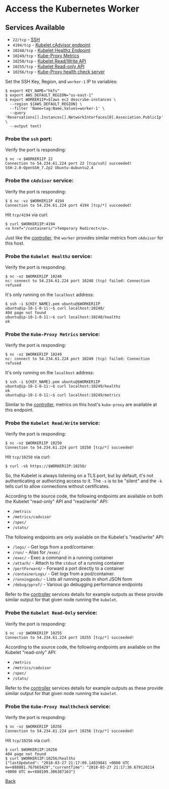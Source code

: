 # Access the Kubernetes Worker

## Services Available

- `22/tcp` - [SSH](https://openssh.org)
- `4194/tcp` - [Kubelet cAdvisor endpoint](https://github.com/google/cadvisor)
- `10248/tcp` - [Kubelet Healthz Endpoint](https://kubernetes.io/docs/reference/generated/kubelet/)
- `10249/tcp` - [Kube-Proxy Metrics](https://kubernetes.io/docs/reference/generated/kube-proxy/)
- `10250/tcp` - [Kubelet Read/Write API](https://kubernetes.io/docs/reference/generated/kubelet)
- `10255/tcp` - [Kubelet Read-only API](https://kubernetes.io/docs/reference/generated/kubelet)
- `10256/tcp` - [Kube-Proxy health check server](https://kubernetes.io/docs/reference/generated/kube-proxy/)

Set the SSH Key, Region, and `worker-1` IP to variables:

```
$ export KEY_NAME="hkfs"
$ export AWS_DEFAULT_REGION="us-east-1"
$ export WORKER1IP=$(aws ec2 describe-instances \
  --region ${AWS_DEFAULT_REGION} \
  --filter 'Name=tag:Name,Values=worker-1' \
  --query 'Reservations[].Instances[].NetworkInterfaces[0].Association.PublicIp' \
  --output text)
```

### Probe the `ssh` port:

Verify the port is responding:
```
$ nc -v $WORKER1IP 22
Connection to 54.234.61.224 port 22 [tcp/ssh] succeeded!
SSH-2.0-OpenSSH_7.2p2 Ubuntu-4ubuntu2.4
```

### Probe the `cAdvisor` service:

Verify the port is responding:
```
$ $ nc -vz $WORKER1IP 4194
Connection to 54.234.61.224 port 4194 [tcp/*] succeeded!
```
Hit `tcp/4194` via curl:
```
$ curl $WORKER1IP:4194
<a href="/containers/">Temporary Redirect</a>.
```

Just like the [controller](direct-controller.md), the `worker` provides similar metrics from `cAdvisor` for this host.

### Probe the `Kubelet Healthz` service:

Verify the port is responding:
```
$ nc -vz $WORKER1IP 10248
nc: connect to 54.234.61.224 port 10248 (tcp) failed: Connection refused
```

It's only running on the `localhost` address:
```
$ ssh -i ${KEY_NAME}.pem ubuntu@$WORKER1IP
ubuntu@ip-10-1-0-11:~$ curl localhost:10248/
404 page not found
ubuntu@ip-10-1-0-11:~$ curl localhost:10248/healthz
ok
```

### Probe the `Kube-Proxy Metrics` service:

Verify the port is responding:
```
$ nc -vz $WORKER1IP 10249
nc: connect to 54.234.61.224 port 10249 (tcp) failed: Connection refused
```

It's only running on the `localhost` address:
```
$ ssh -i ${KEY_NAME}.pem ubuntu@$WORKER1IP
ubuntu@ip-10-1-0-11:~$ curl localhost:10249/healthz
ok
ubuntu@ip-10-1-0-11:~$ curl localhost:10249/metrics
```

Similar to the [controller](direct-controller.md), metrics on this host's `kube-proxy` are available at this endpoint.

### Probe the `Kubelet Read/Write` service:

Verify the port is responding:
```
$ nc -vz $WORKER1IP 10250
Connection to 54.234.61.224 port 10250 [tcp/*] succeeded!
```

Hit `tcp/10250` via curl:

```
$ curl -sk https://$WORKER1IP:10250/
```

So, the Kubelet is always listening on a TLS port, but by default, it's not authenticating or authorizing access to it.  The `-s` is to be "silent" and the `-k` tells curl to allow connections without certificates.

According to the source code, the following endpoints are available on both the Kubelet "read-only" API and "read/write" API:

- `/metrics`
- `/metrics/cadvisor`
- `/spec/`
- `/stats/`

The following endpoints are only available on the Kubelet's "read/write" API:
- `/logs/` - Get logs from a pod/container.
- `/run/` - Alias for `/exec/`
- `/exec/` - Exec a command in a running container
- `/attach/` - Attach to the `stdout` of a running container
- `/portForward/` - Forward a port directly to a container
- `/containerLogs/` - Get logs from a pod/container.
- `/runningpods/` - Lists all running pods in short JSON form
- `/debug/pprof/` - Various go debugging performance endpoints

Refer to the [controller](direct-controller.md) services details for example outputs as these provide similar output for that given node running the `kubelet`.

### Probe the `Kubelet Read-Only` service:

Verify the port is responding:
```
$ nc -vz $WORKER1IP 10255
Connection to 54.234.61.224 port 10255 [tcp/*] succeeded!
```
According to the source code, the following endpoints are available on the Kubelet "read-only" API:

- `/metrics`
- `/metrics/cadvisor`
- `/spec/`
- `/stats/`

Refer to the [controller](direct-controller.md) services details for example outputs as these provide similar output for that given node running the `kubelet`.

### Probe the `Kube-Proxy Healthcheck` service:

Verify the port is responding:
```
$ nc -vz $WORKER1IP 10256
Connection to 54.234.61.224 port 10256 [tcp/*] succeeded!
```
Hit `tcp/10256` via curl:
```
$ curl $WORKER1IP:10256
404 page not found
$ curl $WORKER1IP:10256/healthz
{"lastUpdated": "2018-03-27 21:17:09.14039841 +0000 UTC m=+888081.767665429","currentTime": "2018-03-27 21:17:36.679120214 +0000 UTC m=+888109.306387163"}
```

[Back](/README.md#level-0-attacks)
